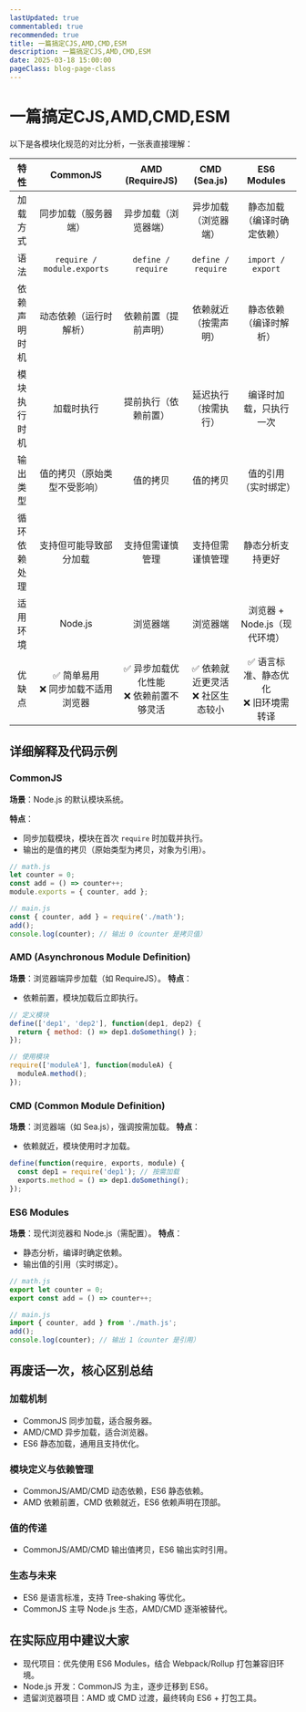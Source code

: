 ```yaml
---
lastUpdated: true
commentabled: true
recommended: true
title: 一篇搞定CJS,AMD,CMD,ESM
description: 一篇搞定CJS,AMD,CMD,ESM
date: 2025-03-18 15:00:00
pageClass: blog-page-class
---
```


# 一篇搞定CJS,AMD,CMD,ESM #

以下是各模块化规范的对比分析，一张表直接理解：


| 特性 | ​**CommonJS** | ​**AMD (RequireJS)** | ​**CMD (Sea.js)** | ​**ES6 Modules** |
| :---: | :----: | :---: | :----: | :---: |
| 加载方式 | 同步加载（服务器端） | 异步加载（浏览器端） | 异步加载（浏览器端） | 静态加载（编译时确定依赖） |
| 语法 | `require / module.exports` | `define / require` | `define / require` | `import / export` |
| 依赖声明时机 | 动态依赖（运行时解析） | 依赖前置（提前声明） | 依赖就近（按需声明） | 静态依赖（编译时解析） |
| 模块执行时机 | 加载时执行 | 提前执行（依赖前置） | 延迟执行（按需执行） | 编译时加载，只执行一次 |
| 输出类型 | 值的拷贝（原始类型不受影响） | 值的拷贝 | 值的拷贝 | 值的引用（实时绑定） |
| 循环依赖处理 | 支持但可能导致部分加载 | 支持但需谨慎管理 | 支持但需谨慎管理 | 静态分析支持更好 |
| 适用环境 | Node.js | 浏览器端 | 浏览器端 | 浏览器 + Node.js（现代环境） |
| 优缺点 | ✅ 简单易用<br />❌ 同步加载不适用浏览器 | ✅ 异步加载优化性能<br />❌ 依赖前置不够灵活 | ✅ 依赖就近更灵活<br />❌ 社区生态较小 | ✅ 语言标准、静态优化<br />❌ 旧环境需转译 |

## 详细解释及代码示例 ##

### CommonJS ###

**场景**：Node.js 的默认模块系统。

**特点**：
  - 同步加载模块，模块在首次 `require` 时加载并执行。
  - 输出的是值的拷贝（原始类型为拷贝，对象为引用）。

```javascript
// math.js
let counter = 0;
const add = () => counter++;
module.exports = { counter, add };

// main.js
const { counter, add } = require('./math');
add();
console.log(counter); // 输出 0（counter 是拷贝值）
```


### AMD (Asynchronous Module Definition) ###

**场景**：浏览器端异步加载（如 RequireJS）。
**特点**：
  - 依赖前置，模块加载后立即执行。

```javascript
// 定义模块
define(['dep1', 'dep2'], function(dep1, dep2) {
  return { method: () => dep1.doSomething() };
});

// 使用模块
require(['moduleA'], function(moduleA) {
  moduleA.method();
});
```

### CMD (Common Module Definition) ###

**场景**：浏览器端（如 Sea.js），强调按需加载。
**特点**：
  - 依赖就近，模块使用时才加载。

```javascript
define(function(require, exports, module) {
  const dep1 = require('dep1'); // 按需加载
  exports.method = () => dep1.doSomething();
});
```

### ES6 Modules ###

**场景**：现代浏览器和 Node.js（需配置）。
**特点**：
  - 静态分析，编译时确定依赖。
  - 输出值的引用（实时绑定）。

```javascript
// math.js
export let counter = 0;
export const add = () => counter++;

// main.js
import { counter, add } from './math.js';
add();
console.log(counter); // 输出 1（counter 是引用）
```

## 再废话一次，核心区别总结 ##

### 加载机制 ###

- CommonJS 同步加载，适合服务器。
- AMD/CMD 异步加载，适合浏览器。
- ES6 静态加载，通用且支持优化。

### 模块定义与依赖管理 ###

- CommonJS/AMD/CMD 动态依赖，ES6 静态依赖。
- AMD 依赖前置，CMD 依赖就近，ES6 依赖声明在顶部。

### 值的传递 ###

- CommonJS/AMD/CMD 输出值拷贝，ES6 输出实时引用。

### 生态与未来 ###

- ES6 是语言标准，支持 Tree-shaking 等优化。
- CommonJS 主导 Node.js 生态，AMD/CMD 逐渐被替代。

## 在实际应用中建议大家 ##

- 现代项目：优先使用 ES6 Modules，结合 Webpack/Rollup 打包兼容旧环境。
- Node.js 开发：CommonJS 为主，逐步迁移到 ES6。
- 遗留浏览器项目：AMD 或 CMD 过渡，最终转向 ES6 + 打包工具。
